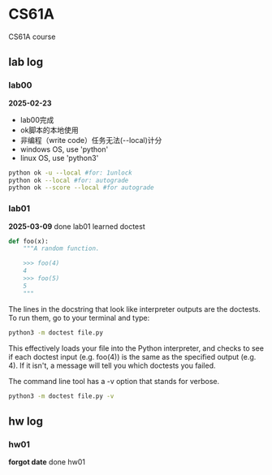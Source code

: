 # CS61A
CS61A course
## lab log
### lab00
**2025-02-23**
- lab00完成
- ok脚本的本地使用
- 非编程（write code）任务无法(--local)计分
- windows OS, use 'python'
- linux OS, use 'python3'
```bash
python ok -u --local #for: 1unlock
python ok --local #for: autograde
python ok --score --local #for autograde
```
### lab01
**2025-03-09**
done lab01
learned doctest
```py
def foo(x):
    """A random function.

    >>> foo(4)
    4
    >>> foo(5)
    5
    """
```
The lines in the docstring that look like interpreter outputs are the doctests. To run them, go to your terminal and type:
```bash
python3 -m doctest file.py
```
This effectively loads your file into the Python interpreter, and checks to see if each doctest input (e.g. foo(4)) is the same as the specified output (e.g. 4). If it isn't, a message will tell you which doctests you failed.

The command line tool has a -v option that stands for verbose.
```bash
python3 -m doctest file.py -v
```

## hw log
### hw01
**forgot date**
done hw01
